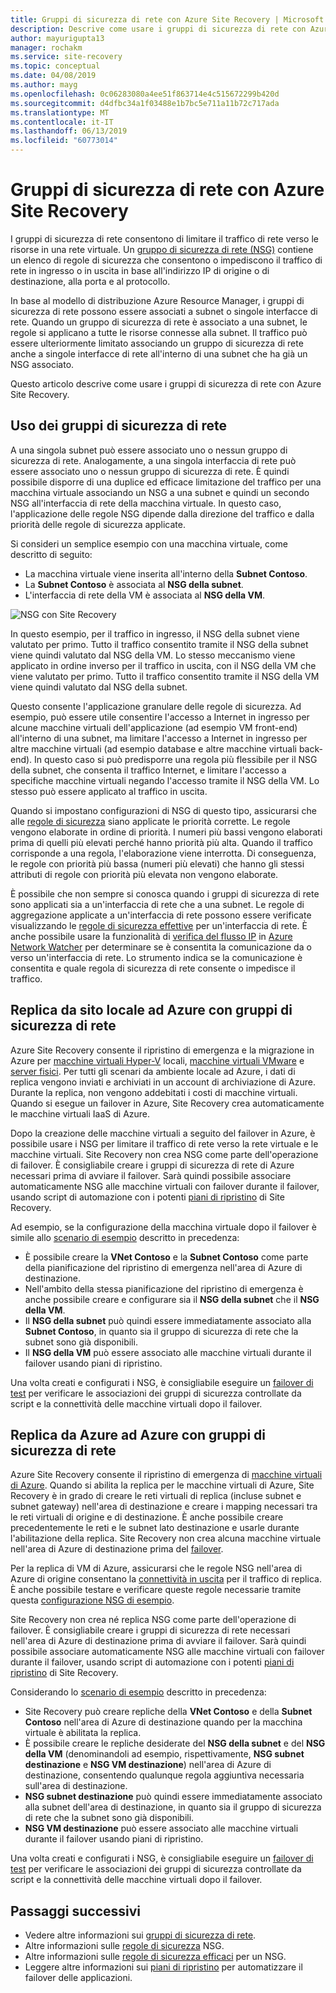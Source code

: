 ```yaml
---
title: Gruppi di sicurezza di rete con Azure Site Recovery | Microsoft Docs
description: Descrive come usare i gruppi di sicurezza di rete con Azure Site Recovery per il ripristino di emergenza e la migrazione
author: mayurigupta13
manager: rochakm
ms.service: site-recovery
ms.topic: conceptual
ms.date: 04/08/2019
ms.author: mayg
ms.openlocfilehash: 0c06283080a4ee51f863714e4c515672299b420d
ms.sourcegitcommit: d4dfbc34a1f03488e1b7bc5e711a11b72c717ada
ms.translationtype: MT
ms.contentlocale: it-IT
ms.lasthandoff: 06/13/2019
ms.locfileid: "60773014"
---
```

# <a name="network-security-groups-with-azure-site-recovery"></a>Gruppi di sicurezza di rete con Azure Site Recovery

I gruppi di sicurezza di rete consentono di limitare il traffico di rete verso le risorse in una rete virtuale. Un [gruppo di sicurezza di rete (NSG)](../virtual-network/security-overview.md#network-security-groups) contiene un elenco di regole di sicurezza che consentono o impediscono il traffico di rete in ingresso o in uscita in base all'indirizzo IP di origine o di destinazione, alla porta e al protocollo.

In base al modello di distribuzione Azure Resource Manager, i gruppi di sicurezza di rete possono essere associati a subnet o singole interfacce di rete. Quando un gruppo di sicurezza di rete è associato a una subnet, le regole si applicano a tutte le risorse connesse alla subnet. Il traffico può essere ulteriormente limitato associando un gruppo di sicurezza di rete anche a singole interfacce di rete all'interno di una subnet che ha già un NSG associato.

Questo articolo descrive come usare i gruppi di sicurezza di rete con Azure Site Recovery.

## <a name="using-network-security-groups"></a>Uso dei gruppi di sicurezza di rete

A una singola subnet può essere associato uno o nessun gruppo di sicurezza di rete. Analogamente, a una singola interfaccia di rete può essere associato uno o nessun gruppo di sicurezza di rete. È quindi possibile disporre di una duplice ed efficace limitazione del traffico per una macchina virtuale associando un NSG a una subnet e quindi un secondo NSG all'interfaccia di rete della macchina virtuale. In questo caso, l'applicazione delle regole NSG dipende dalla direzione del traffico e dalla priorità delle regole di sicurezza applicate.

Si consideri un semplice esempio con una macchina virtuale, come descritto di seguito:
-   La macchina virtuale viene inserita all'interno della **Subnet Contoso**.
-   La **Subnet Contoso** è associata al **NSG della subnet**.
-   L'interfaccia di rete della VM è associata al **NSG della VM**.

![NSG con Site Recovery](./media/concepts-network-security-group-with-site-recovery/site-recovery-with-network-security-group.png)

In questo esempio, per il traffico in ingresso, il NSG della subnet viene valutato per primo. Tutto il traffico consentito tramite il NSG della subnet viene quindi valutato dal NSG della VM. Lo stesso meccanismo viene applicato in ordine inverso per il traffico in uscita, con il NSG della VM che viene valutato per primo. Tutto il traffico consentito tramite il NSG della VM viene quindi valutato dal NSG della subnet.

Questo consente l'applicazione granulare delle regole di sicurezza. Ad esempio, può essere utile consentire l'accesso a Internet in ingresso per alcune macchine virtuali dell'applicazione (ad esempio VM front-end) all'interno di una subnet, ma limitare l'accesso a Internet in ingresso per altre macchine virtuali (ad esempio database e altre macchine virtuali back-end). In questo caso si può predisporre una regola più flessibile per il NSG della subnet, che consenta il traffico Internet, e limitare l'accesso a specifiche macchine virtuali negando l'accesso tramite il NSG della VM. Lo stesso può essere applicato al traffico in uscita.

Quando si impostano configurazioni di NSG di questo tipo, assicurarsi che alle [regole di sicurezza](../virtual-network/security-overview.md#security-rules) siano applicate le priorità corrette. Le regole vengono elaborate in ordine di priorità. I numeri più bassi vengono elaborati prima di quelli più elevati perché hanno priorità più alta. Quando il traffico corrisponde a una regola, l'elaborazione viene interrotta. Di conseguenza, le regole con priorità più bassa (numeri più elevati) che hanno gli stessi attributi di regole con priorità più elevata non vengono elaborate.

È possibile che non sempre si conosca quando i gruppi di sicurezza di rete sono applicati sia a un'interfaccia di rete che a una subnet. Le regole di aggregazione applicate a un'interfaccia di rete possono essere verificate visualizzando le [regole di sicurezza effettive](../virtual-network/virtual-network-network-interface.md#view-effective-security-rules) per un'interfaccia di rete. È anche possibile usare la funzionalità di [verifica del flusso IP](../network-watcher/diagnose-vm-network-traffic-filtering-problem.md) in [Azure Network Watcher](../network-watcher/network-watcher-monitoring-overview.md) per determinare se è consentita la comunicazione da o verso un'interfaccia di rete. Lo strumento indica se la comunicazione è consentita e quale regola di sicurezza di rete consente o impedisce il traffico.

## <a name="on-premises-to-azure-replication-with-nsg"></a>Replica da sito locale ad Azure con gruppi di sicurezza di rete

Azure Site Recovery consente il ripristino di emergenza e la migrazione in Azure per [macchine virtuali Hyper-V](hyper-v-azure-architecture.md) locali, [macchine virtuali VMware](vmware-azure-architecture.md) e [server fisici](physical-azure-architecture.md). Per tutti gli scenari da ambiente locale ad Azure, i dati di replica vengono inviati e archiviati in un account di archiviazione di Azure. Durante la replica, non vengono addebitati i costi di macchine virtuali. Quando si esegue un failover in Azure, Site Recovery crea automaticamente le macchine virtuali IaaS di Azure.

Dopo la creazione delle macchine virtuali a seguito del failover in Azure, è possibile usare i NSG per limitare il traffico di rete verso la rete virtuale e le macchine virtuali. Site Recovery non crea NSG come parte dell'operazione di failover. È consigliabile creare i gruppi di sicurezza di rete di Azure necessari prima di avviare il failover. Sarà quindi possibile associare automaticamente NSG alle macchine virtuali con failover durante il failover, usando script di automazione con i potenti [piani di ripristino](site-recovery-create-recovery-plans.md) di Site Recovery.

Ad esempio, se la configurazione della macchina virtuale dopo il failover è simile allo [scenario di esempio](concepts-network-security-group-with-site-recovery.md#using-network-security-groups) descritto in precedenza:
-   È possibile creare la **VNet Contoso** e la **Subnet Contoso** come parte della pianificazione del ripristino di emergenza nell'area di Azure di destinazione.
-   Nell'ambito della stessa pianificazione del ripristino di emergenza è anche possibile creare e configurare sia il **NSG della subnet** che il **NSG della VM**.
-   Il **NSG della subnet** può quindi essere immediatamente associato alla **Subnet Contoso**, in quanto sia il gruppo di sicurezza di rete che la subnet sono già disponibili.
-   Il **NSG della VM** può essere associato alle macchine virtuali durante il failover usando piani di ripristino.

Una volta creati e configurati i NSG, è consigliabile eseguire un [failover di test](site-recovery-test-failover-to-azure.md) per verificare le associazioni dei gruppi di sicurezza controllate da script e la connettività delle macchine virtuali dopo il failover.

## <a name="azure-to-azure-replication-with-nsg"></a>Replica da Azure ad Azure con gruppi di sicurezza di rete

Azure Site Recovery consente il ripristino di emergenza di [macchine virtuali di Azure](azure-to-azure-architecture.md). Quando si abilita la replica per le macchine virtuali di Azure, Site Recovery è in grado di creare le reti virtuali di replica (incluse subnet e subnet gateway) nell'area di destinazione e creare i mapping necessari tra le reti virtuali di origine e di destinazione. È anche possibile creare precedentemente le reti e le subnet lato destinazione e usarle durante l'abilitazione della replica. Site Recovery non crea alcuna macchine virtuale nell'area di Azure di destinazione prima del [failover](azure-to-azure-tutorial-failover-failback.md).

Per la replica di VM di Azure, assicurarsi che le regole NSG nell'area di Azure di origine consentano la [connettività in uscita](azure-to-azure-about-networking.md#outbound-connectivity-for-ip-address-ranges) per il traffico di replica. È anche possibile testare e verificare queste regole necessarie tramite questa [configurazione NSG di esempio](azure-to-azure-about-networking.md#example-nsg-configuration).

Site Recovery non crea né replica NSG come parte dell'operazione di failover. È consigliabile creare i gruppi di sicurezza di rete necessari nell'area di Azure di destinazione prima di avviare il failover. Sarà quindi possibile associare automaticamente NSG alle macchine virtuali con failover durante il failover, usando script di automazione con i potenti [piani di ripristino](site-recovery-create-recovery-plans.md) di Site Recovery.

Considerando lo [scenario di esempio](concepts-network-security-group-with-site-recovery.md#using-network-security-groups) descritto in precedenza:
-   Site Recovery può creare repliche della **VNet Contoso** e della **Subnet Contoso** nell'area di Azure di destinazione quando per la macchina virtuale è abilitata la replica.
-   È possibile creare le repliche desiderate del **NSG della subnet** e del **NSG della VM** (denominandoli ad esempio, rispettivamente, **NSG subnet destinazione** e **NSG VM destinazione**) nell'area di Azure di destinazione, consentendo qualunque regola aggiuntiva necessaria sull'area di destinazione.
-   **NSG subnet destinazione** può quindi essere immediatamente associato alla subnet dell'area di destinazione, in quanto sia il gruppo di sicurezza di rete che la subnet sono già disponibili.
-   **NSG VM destinazione** può essere associato alle macchine virtuali durante il failover usando piani di ripristino.

Una volta creati e configurati i NSG, è consigliabile eseguire un [failover di test](azure-to-azure-tutorial-dr-drill.md) per verificare le associazioni dei gruppi di sicurezza controllate da script e la connettività delle macchine virtuali dopo il failover.

## <a name="next-steps"></a>Passaggi successivi
-   Vedere altre informazioni sui [gruppi di sicurezza di rete](../virtual-network/security-overview.md#network-security-groups).
-   Altre informazioni sulle [regole di sicurezza](../virtual-network/security-overview.md#security-rules) NSG.
-   Altre informazioni sulle [regole di sicurezza efficaci](../virtual-network/diagnose-network-traffic-filter-problem.md) per un NSG.
-   Leggere altre informazioni sui [piani di ripristino](site-recovery-create-recovery-plans.md) per automatizzare il failover delle applicazioni.

